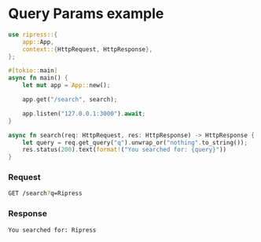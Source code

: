 # Query Params example

```rust
use ripress::{
    app::App,
    context::{HttpRequest, HttpResponse},
};

#[tokio::main]
async fn main() {
    let mut app = App::new();

    app.get("/search", search);

    app.listen("127.0.0.1:3000").await;
}

async fn search(req: HttpRequest, res: HttpResponse) -> HttpResponse {
    let query = req.get_query("q").unwrap_or("nothing".to_string());
    res.status(200).text(format!("You searched for: {query}"))
}
```

### Request

```bash
GET /search?q=Ripress
```

### Response

```bash
You searched for: Ripress
```
